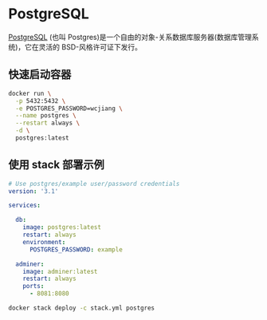 PostgreSQL
===

[PostgreSQL](https://www.postgresql.org/) (也叫 Postgres)是一个自由的对象-关系数据库服务器(数据库管理系统)，它在灵活的 BSD-风格许可证下发行。

## 快速启动容器

```bash
docker run \
  -p 5432:5432 \
  -e POSTGRES_PASSWORD=wcjiang \
  --name postgres \
  --restart always \
  -d \
  postgres:latest
```

## 使用 stack 部署示例

```yml
# Use postgres/example user/password credentials
version: '3.1'

services:

  db:
    image: postgres:latest
    restart: always
    environment:
      POSTGRES_PASSWORD: example

  adminer:
    image: adminer:latest
    restart: always
    ports:
      - 8081:8080
```

```bash
docker stack deploy -c stack.yml postgres
```

